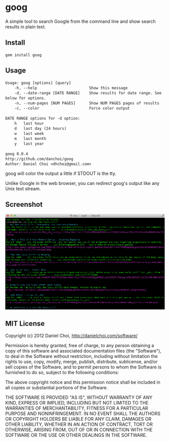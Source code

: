 # goog

A simple tool to search Google from the command line and show search results in plain text.


## Install

    gem install goog


## Usage

```
Usage: goog [options] [query]
    -h, --help                       Show this message
    -d, --date-range [DATE RANGE]    Show results for date range. See below for options.
    -n, --num-pages [NUM PAGES]      Show NUM PAGES pages of results
    -c, --color                      Force color output

DATE RANGE options for -d option:
    h   last hour
    d   last day (24 hours)
    w   last week
    m   last month
    y   last year

goog 0.0.4
http://github.com/danchoi/goog
Author: Daniel Choi <dhchoi@gmail.com>

```

goog will color the output a little if STDOUT is the tty. 

Unlike Google in the web browser, you can redirect goog's output like any Unix text stream.

## Screenshot

![screenshot](https://github.com/danchoi/goog/raw/master/screenshot.png)


## MIT License 

Copyright (c) 2012 Daniel Choi, http://danielchoi.com/software/

Permission is hereby granted, free of charge, to any person obtaining
a copy of this software and associated documentation files (the
"Software"), to deal in the Software without restriction, including
without limitation the rights to use, copy, modify, merge, publish,
distribute, sublicense, and/or sell copies of the Software, and to
permit persons to whom the Software is furnished to do so, subject to
the following conditions:

The above copyright notice and this permission notice shall be
included in all copies or substantial portions of the Software.

THE SOFTWARE IS PROVIDED "AS IS", WITHOUT WARRANTY OF ANY KIND,
EXPRESS OR IMPLIED, INCLUDING BUT NOT LIMITED TO THE WARRANTIES OF
MERCHANTABILITY, FITNESS FOR A PARTICULAR PURPOSE AND
NONINFRINGEMENT. IN NO EVENT SHALL THE AUTHORS OR COPYRIGHT HOLDERS BE
LIABLE FOR ANY CLAIM, DAMAGES OR OTHER LIABILITY, WHETHER IN AN ACTION
OF CONTRACT, TORT OR OTHERWISE, ARISING FROM, OUT OF OR IN CONNECTION
WITH THE SOFTWARE OR THE USE OR OTHER DEALINGS IN THE SOFTWARE.


